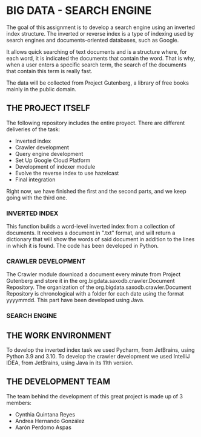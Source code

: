 # BIG DATA - SEARCH ENGINE

The goal of this assignment is to develop a search engine using an inverted index structure. The inverted or reverse index is a type of indexing used by search engines and documents-oriented databases, such as Google.

It allows quick searching of text documents and is a structure where, for each word, it is indicated the documents that contain the word. That is why, when a user enters a specific search term, the search of the documents that contain this term is really fast.

The data will be collected from Project Gutenberg, a library of free books mainly in the public domain.

## THE PROJECT ITSELF

The following repository includes the entire proyect. There are different deliveries of the task:
- Inverted index
- Crawler development
- Query engine development
- Set Up Google Cloud Platform
- Development of indexer module
- Evolve the reverse index to use hazelcast
- Final integration

Right now, we have finished the first and the second parts, and we keep going with the third one.

### INVERTED INDEX

This function builds a word-level inverted index from a collection of documents. It receives a document in ".txt" format, and will return a dictionary that will show the words of said document in addition to the lines in which it is found. The code has been developed in Python.

### CRAWLER DEVELOPMENT

The Crawler module download a document every minute from Project Gutenberg and store it in the org.bigdata.saxodb.crawler.Document Repository. The organization of the org.bigdata.saxodb.crawler.Document Repository is chronological with a folder for each date using the format yyyymmdd. This part have been developed using Java.

### SEARCH ENGINE

## THE WORK ENVIRONMENT

To develop the inverted index task we used Pycharm, from JetBrains, using Python 3.9 and 3.10.
To develop the crawler development we used IntelliJ IDEA, from JetBrains, using Java in its 11th version.

## THE DEVELOPMENT TEAM

The team behind the development of this great project is made up of 3 members:
- Cynthia Quintana Reyes
- Andrea Hernando González
- Aarón Perdomo Aspas
